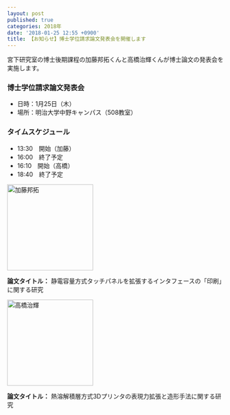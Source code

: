 ```yaml
---
layout: post
published: true
categories: 2018年
date: '2018-01-25 12:55 +0900'
title: 【お知らせ】博士学位請求論文発表会を開催します
---
```

宮下研究室の博士後期課程の加藤邦拓くんと高橋治輝くんが博士論文の発表会を実施します。
　　
<!-- ちょっとした文章 -->



### 博士学位請求論文発表会

- 日時：1月25日（木）
- 場所：明治大学中野キャンパス（508教室）
　　  
### タイムスケジュール

- 13:30　開始（加藤）
- 16:00　終了予定
- 16:10　開始（高橋）
- 18:40　終了予定
  
  
<img src="https://lh3.googleusercontent.com/5IkTw9vphqaxb_NXuWfnJlXc9S7lKhaxsaNx28AzSeqMTWsPKeLieLocf29Rb7bGnzvUo5Pfq0R-zACPxIuJUW6-EAoj_dCrPzB_nQ4Sk9v76TQmu7lAX5xWhRHef2IWqhOmQQGa_KfmMZ-NTgAVXK7Oi2MBkBHmYYHtXZE88X7t-zH_hp75pSMo77k7HhJj4P6jBo7ujehNceQHuUzHQSic7YZWUfavpCI35acYWlMXaD7zLzLj6Y4mMG6tIuWFZ-lVZF8j7FXNyN4vAPNf41fWzhbdrDkqkyXOBaXB-CQTdCJvEol7KT95TFtU8jyQglZVNIPRipI7upEOE6-CCbW43RnNzbKvpDcgK7YpSd2v0MpjPf-S-oSo6vOdEwmqwjfzsOuUZ8OZO-GigziDDBzBQiVayRHGQ3JWyBMHUTfSdtKVXdvj8R32ZRCh_m1WR0A9YZrSCZauRNovmPiS5N9RW3EY9jTje6y6rgxA-x6CPvhVdrKNFOBputr1C9WdfkxHIX7GLAmmeoje3FYS4vS190QuW-ef7u1teXMvj8ismsgCaI0X4yZPwqnAzM8WK9fjdfYxOjDUPSV2pG4zXHQu9-5n1IJnoetxWsnM1AZG7EQw4I7Tcg=s300" alt="加藤邦拓" width="200">

**論文タイトル：** 静電容量方式タッチパネルを拡張するインタフェースの「印刷」に関する研究
  
  
<img src="https://lh3.googleusercontent.com/ZFWDZ55kZEFAsXTyU9mG945Qdz_9bWAgMQLOPOULvTJ48c3uKceFkjbBc999GZNO8ypdU_ECXZwxvxGQPorIL9BJsa-XMOTH5YDEusbmPR_KxGUJcgUVQsyAXhRW3Uj6pmMcaacl47-e1FTvKpqvNNFCHla4gBsyiGEizCPCJsZDG1aUHRpbp7aelffe81lfLhsTSdC4ZcJFRFf0nWuelAPqkP6kWwT_fCfiCsMgkidu7XQKVo2y0HP15jlmnmJ7W4YrxyHBu3JxaZXZkCJqLpThWphvCuRKoy1Eml7a9XEiFwJgELmgwv4ZJI77eO-l6HCdvZvI-9LS88TwNCSm2aa6PFXf9GBUXu3F4bCqh3PAqHeyRtnXGbXYF-Kt2Fi8aLe9smAeKi_HT2Hn08trtkRJD6vyNM7e-GmwnXfSTq5fRwL7kmOeZFbWmRPcq4WtHabcDnF557DxatbtPsIBdok6QuyTx4zRI9uMgaj5C6UG-JYM741ojHK5WiAkfL8TdWdvImV-kRU6bD7RhRERpknKaowy3JGyOssKV-Crx3Pq0wRtV2LQ-z56mTcbY0PysGxG-tF5TewkNDrZ11Fob9Cm_Tm3IaeEFpDmLTGP3o0Y-Arq10Ljtg=w440-h407-no" alt="高橋治輝" width="200">

**論文タイトル：** 熱溶解積層方式3Dプリンタの表現力拡張と造形手法に関する研究
